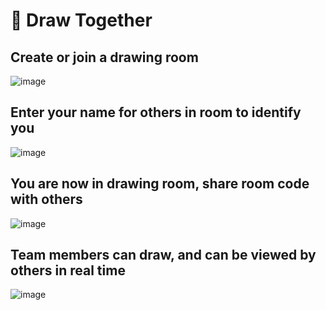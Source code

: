#  🎨 Draw Together

## Create or join a drawing room

![image](https://github.com/eissafaheem/draw-together-react/assets/68000460/3924ca53-6e5c-4dee-8167-ace085c56d78)

## Enter your name for others in room to identify you

![image](https://github.com/eissafaheem/draw-together-react/assets/68000460/5c7017ee-013c-46fa-b8cc-9d164aa5d69f)

## You are now in drawing room, share room code with others

![image](https://github.com/eissafaheem/draw-together-react/assets/68000460/c7e1dd12-b29a-418b-bce7-1803471cd923)

## Team members can draw, and can be viewed by others in real time

![image](https://github.com/eissafaheem/draw-together-react/assets/68000460/c2e02a39-fe8b-4560-9532-671a94c3d949)


